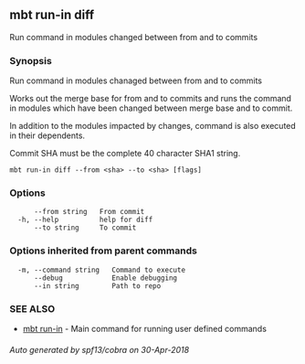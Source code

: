 ## mbt run-in diff

Run command in modules changed between from and to commits

### Synopsis


Run command in modules chanaged between from and to commits

Works out the merge base for from and to commits and
runs the command in modules which have been changed between merge base and
to commit.

In addition to the modules impacted by changes, command is also
executed in their dependents.

Commit SHA must be the complete 40 character SHA1 string.
	

```
mbt run-in diff --from <sha> --to <sha> [flags]
```

### Options

```
      --from string   From commit
  -h, --help          help for diff
      --to string     To commit
```

### Options inherited from parent commands

```
  -m, --command string   Command to execute
      --debug            Enable debugging
      --in string        Path to repo
```

### SEE ALSO
* [mbt run-in](mbt_run-in.md)	 - Main command for running user defined commands

###### Auto generated by spf13/cobra on 30-Apr-2018

